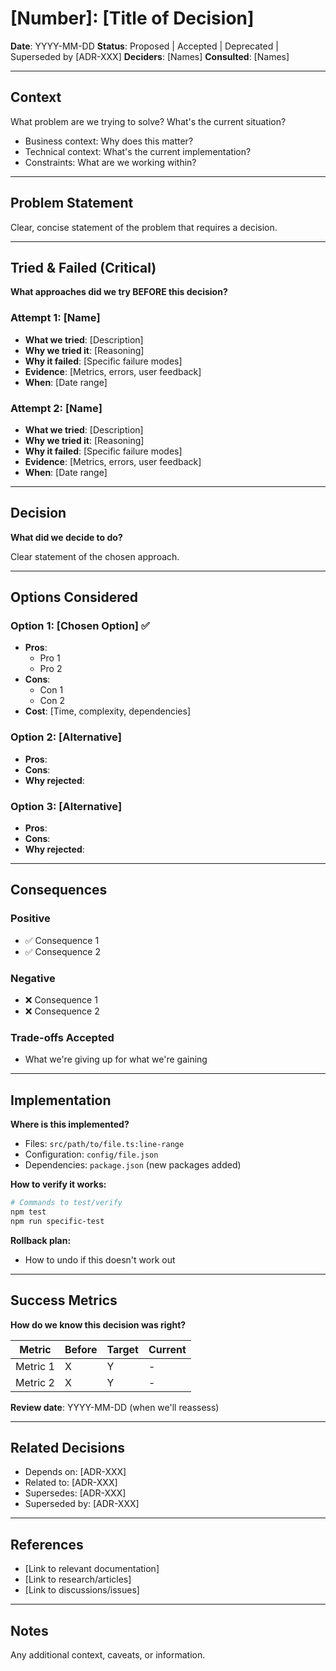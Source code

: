 # [Number]: [Title of Decision]

**Date**: YYYY-MM-DD
**Status**: Proposed | Accepted | Deprecated | Superseded by [ADR-XXX]
**Deciders**: [Names]
**Consulted**: [Names]

---

## Context

What problem are we trying to solve? What's the current situation?

- Business context: Why does this matter?
- Technical context: What's the current implementation?
- Constraints: What are we working within?

---

## Problem Statement

Clear, concise statement of the problem that requires a decision.

---

## Tried & Failed (Critical)

**What approaches did we try BEFORE this decision?**

### Attempt 1: [Name]
- **What we tried**: [Description]
- **Why we tried it**: [Reasoning]
- **Why it failed**: [Specific failure modes]
- **Evidence**: [Metrics, errors, user feedback]
- **When**: [Date range]

### Attempt 2: [Name]
- **What we tried**: [Description]
- **Why we tried it**: [Reasoning]
- **Why it failed**: [Specific failure modes]
- **Evidence**: [Metrics, errors, user feedback]
- **When**: [Date range]

---

## Decision

**What did we decide to do?**

Clear statement of the chosen approach.

---

## Options Considered

### Option 1: [Chosen Option] ✅
- **Pros**:
  - Pro 1
  - Pro 2
- **Cons**:
  - Con 1
  - Con 2
- **Cost**: [Time, complexity, dependencies]

### Option 2: [Alternative]
- **Pros**:
- **Cons**:
- **Why rejected**:

### Option 3: [Alternative]
- **Pros**:
- **Cons**:
- **Why rejected**:

---

## Consequences

### Positive
- ✅ Consequence 1
- ✅ Consequence 2

### Negative
- ❌ Consequence 1
- ❌ Consequence 2

### Trade-offs Accepted
- What we're giving up for what we're gaining

---

## Implementation

**Where is this implemented?**

- Files: `src/path/to/file.ts:line-range`
- Configuration: `config/file.json`
- Dependencies: `package.json` (new packages added)

**How to verify it works:**
```bash
# Commands to test/verify
npm test
npm run specific-test
```

**Rollback plan:**
- How to undo if this doesn't work out

---

## Success Metrics

**How do we know this decision was right?**

| Metric | Before | Target | Current |
|--------|--------|--------|---------|
| Metric 1 | X | Y | - |
| Metric 2 | X | Y | - |

**Review date**: YYYY-MM-DD (when we'll reassess)

---

## Related Decisions

- Depends on: [ADR-XXX]
- Related to: [ADR-XXX]
- Supersedes: [ADR-XXX]
- Superseded by: [ADR-XXX]

---

## References

- [Link to relevant documentation]
- [Link to research/articles]
- [Link to discussions/issues]

---

## Notes

Any additional context, caveats, or information.
